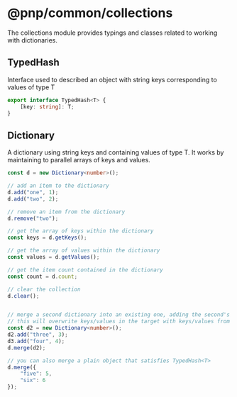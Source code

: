# @pnp/common/collections

The collections module provides typings and classes related to working with dictionaries.

## TypedHash<T>

Interface used to described an object with string keys corresponding to values of type T

```TypeScript
export interface TypedHash<T> {
    [key: string]: T;
}
```

## Dictionary<T>

A dictionary using string keys and containing values of type T. It works by maintaining to parallel arrays of keys and values.

```TypeScript
const d = new Dictionary<number>();

// add an item to the dictionary
d.add("one", 1);
d.add("two", 2);

// remove an item from the dictionary
d.remove("two");

// get the array of keys within the dictionary
const keys = d.getKeys();

// get the array of values within the dictionary
const values = d.getValues();

// get the item count contained in the dictionary
const count = d.count;

// clear the collection
d.clear();


// merge a second dictionary into an existing one, adding the second's keys and values to the first
// this will overwrite keys/values in the target with keys/values from the first
const d2 = new Dictionary<number>();
d2.add("three", 3);
d3.add("four", 4);
d.merge(d2);

// you can also merge a plain object that satisfies TypedHash<T>
d.merge({
    "five": 5,
    "six": 6
});
```
